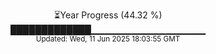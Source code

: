 <p align="center">
⏳Year Progress (44.32 %)<br>
█████████████▁▁▁▁▁▁▁▁▁▁▁▁▁▁▁▁▁ <br>
<sub>Updated: Wed, 11 Jun 2025 18:03:55 GMT</sub>
</p>

